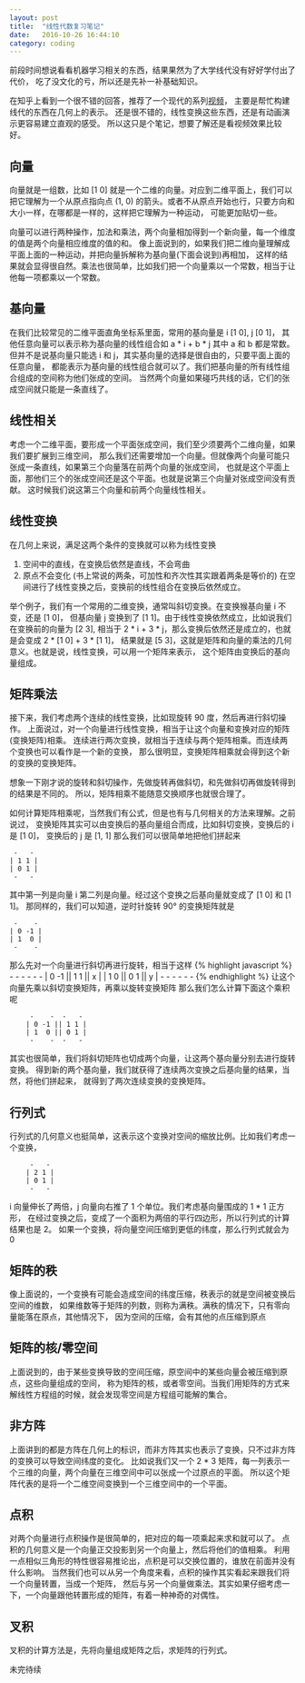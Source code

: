 ```yaml
---
layout: post
title:  "线性代数复习笔记"
date:   2016-10-26 16:44:10
category: coding
---
```


前段时间想说看看机器学习相关的东西，结果果然为了大学线代没有好好学付出了代价，
吃了没文化的亏，所以还是先补一补基础知识。

在知乎上看到一个很不错的回答，推荐了一个现代的系列[视频](http://www.bilibili.com/video/av6731067/)，
主要是帮忙构建线代的东西在几何上的表示。
还是很不错的，线性变换这些东西，还是有动画演示更容易建立直观的感受。
所以这只是个笔记，想要了解还是看视频效果比较好。

## 向量
向量就是一组数，比如 [1 0] 就是一个二维的向量。对应到二维平面上，我们可以把它理解为一个从原点指向点
(1, 0) 的箭头。或者不从原点开始也行，只要方向和大小一样，在哪都是一样的，这样把它理解为一种运动，
可能更加贴切一些。

向量可以进行两种操作，加法和乘法，两个向量相加得到一个新向量，每一个维度的值是两个向量相应维度的值的和。
像上面说到的，如果我们把二维向量理解成平面上面的一种运动，并把向量拆解称为基向量(下面会说到)再相加，
这样的结果就会显得很自然。乘法也很简单，比如我们把一个向量乘以一个常数，相当于让他每一项都乘以一个常数。

## 基向量
在我们比较常见的二维平面直角坐标系里面，常用的基向量是 i [1 0], j [0 1]，
其他任意向量可以表示称为基向量的线性组合如 a * i + b * j 其中 a 和 b 都是常数。
但并不是说基向量只能选 i 和 j，其实基向量的选择是很自由的，只要平面上面的任意向量，
都能表示为基向量的线性组合就可以了。我们把基向量的所有线性组合组成的空间称为他们张成的空间。
当然两个向量如果碰巧共线的话，它们的张成空间就只能是一条直线了。

## 线性相关
考虑一个二维平面，要形成一个平面张成空间，我们至少须要两个二维向量，如果我们要扩展到三维空间，
那么我们还需要增加一个向量。但就像两个向量可能只张成一条直线，如果第三个向量落在前两个向量的张成空间，
也就是这个平面上面，那他们三个的张成空间还是这个平面。也就是说第三个向量对张成空间没有贡献。
这时候我们说这第三个向量和前两个向量线性相关。

## 线性变换
在几何上来说，满足这两个条件的变换就可以称为线性变换
1. 空间中的直线，在变换后依然是直线，不会弯曲
2. 原点不会变化
(书上常说的两条，可加性和齐次性其实跟着两条是等价的)
在空间进行了线性变换之后，变换前的线性组合在变换后依然成立。

举个例子，我们有一个常用的二维变换，通常叫斜切变换。在变换猴基向量 i 不变，还是 [1 0]，
但基向量 j 变换到了 [1 1]。由于线性变换依然成立，比如说我们在变换前的向量为 [2 3],
相当于 2 * i + 3 * j，那么变换后依然还是成立的，也就是会变成 2 * [1 0] + 3 * [1 1]，
结果就是 [5 3]，这就是矩阵和向量的乘法的几何意义。也就是说，线性变换，可以用一个矩阵来表示，
这个矩阵由变换后的基向量组成。

## 矩阵乘法
接下来，我们考虑两个连续的线性变换，比如现旋转 90 度，然后再进行斜切操作。
上面说过，对一个向量进行线性变换，相当于让这个向量和变换对应的矩阵(变换矩阵)相乘。
连续进行两次变换，就相当于连续与两个矩阵相乘。而连续两个变换也可以看作是一个新的变换，
那么很明显，变换矩阵相乘就会得到这个新的变换的变换矩阵。

想象一下刚才说的旋转和斜切操作，先做旋转再做斜切，和先做斜切再做旋转得到的结果是不同的。
所以，矩阵相乘不能随意交换顺序也就很合理了。

如何计算矩阵相乘呢，当然我们有公式，但是也有与几何相关的方法来理解。之前说过，
变换矩阵其实可以由变换后的基向量组合而成，比如斜切变换，变换后的 i 是 [1 0]，
变换后的 j 是 [1, 1] 那么我们可以很简单地把他们拼起来

     -   - 
    | 1 1 |
    | 0 1 |
     -   - 

其中第一列是向量 i 第二列是向量。经过这个变换之后基向量就变成了 [1 0] 和 [1 1]。
那同样的，我们可以知道，逆时针旋转 90° 的变换矩阵就是

     -    - 
    | 0 -1 |
    | 1  0 |
     -    - 

那么先对一个向量进行斜切再进行旋转，相当于这样
{% highlight javascript %}
     -    -  -   -  - -
    | 0 -1 || 1 1 || x |
    | 1  0 || 0 1 || y |
     -    -  -   -  - -
{% endhighlight %}
让这个向量先乘以斜切变换矩阵，再乘以旋转变换矩阵
那么我们怎么计算下面这个乘积呢
````
     -    -  -   - 
    | 0 -1 || 1 1 |
    | 1  0 || 0 1 |
     -    -  -   - 
````
其实也很简单，我们将斜切矩阵也切成两个向量，让这两个基向量分别去进行旋转变换。
得到新的两个基向量，我们就获得了连续两次变换之后基向量的结果，当然，将他们拼起来，
就得到了两次连续变换的变换矩阵。

## 行列式
行列式的几何意义也挺简单，这表示这个变换对空间的缩放比例。比如我们考虑一个变换，
````
     -   -
    | 2 1 |
    | 0 1 |
     -   -
````
i 向量伸长了两倍，j 向量向右推了 1 个单位。我们考虑基向量围成的 1 * 1 正方形，
在经过变换之后，变成了一个面积为两倍的平行四边形，所以行列式的计算结果也是 2。
如果一个变换，将向量空间压缩到更低的纬度，那么行列式就会为 0

## 矩阵的秩
像上面说的，一个变换有可能会造成空间的纬度压缩，秩表示的就是空间被变换后空间的维数，
如果维数等于矩阵的列数，则称为满秩。满秩的情况下，只有零向量能落在原点，其他情况下，
因为空间的压缩，会有其他的点压缩到原点

## 矩阵的核/零空间
上面说到的，由于某些变换导致的空间压缩，原空间中的某些向量会被压缩到原点，这些向量组成的空间，
称为矩阵的核，或者零空间。当我们用矩阵的方式来解线性方程组的时候，就会发现零空间是方程组可能解的集合。

## 非方阵
上面讲到的都是方阵在几何上的标识，而非方阵其实也表示了变换，只不过非方阵的变换可以导致空间纬度的变化。
比如说我们又一个 2 * 3 矩阵，每一列表示一个三维的向量，两个向量在三维空间中可以张成一个过原点的平面。
所以这个矩阵代表的是将一个二维空间变换到一个三维空间中的一个平面。

## 点积
对两个向量进行点积操作是很简单的，把对应的每一项乘起来求和就可以了。
点积的几何意义是一个向量正交投影到另一个向量上，然后将他们的值相乘。
利用一点相似三角形的特性很容易推论出，点积是可以交换位置的，谁放在前面并没有什么影响。
当然我们也可以从另一个角度来看，点积的操作其实看起来跟我们将一个向量转置，当成一个矩阵，
然后与另一个向量做乘法。其实如果仔细考虑一下，一个向量跟他转置形成的矩阵，有着一种神奇的对偶性。

## 叉积
叉积的计算方法是，先将向量组成矩阵之后，求矩阵的行列式。

未完待续

